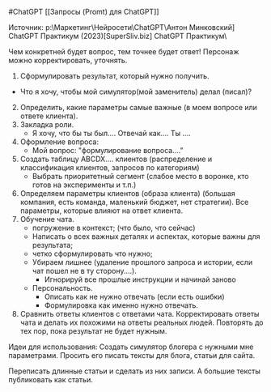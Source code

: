 #ChatGPT 
[[Запросы (Promt) для ChatGPT]]

Источник: p:\Маркетинг\Нейросети\ChatGPT\Антон Минковский] ChatGPT Практикум (2023)\[SuperSliv.biz] ChatGPT Практикум\

Чем конкретней будет вопрос, тем точнее будет ответ!
Персонаж можно корректировать, уточнять.

1. Сформулировать результат, который нужно получить.
 - Что я хочу, чтобы мой симулятор(мой заменитель) делал (писал)?
2. Определить, какие параметры самые важные (в моем вопросе или ответе клиента).
3. Закладка роли. 
	 - Я хочу, что бы ты был.... Отвечай как.... Ты ....
4. Оформление вопроса:
	- Мой вопрос: "формулирование вопроса...."
5. Создать таблицу ABCDX.... клиентов (распределение и классификация клиентов, запросов по категориям)
	- Выбрать приоритетный сегмент (слабое место в воронке, кто готов на эксперименты и т.п.)
6. Определяем параметры клиентов (образа клиента) (большая компания, есть команда, маленький бюджет, нет стратегии). Все параметры, которые влияют на ответ клиента. 
7. Обучение чата.
	- погружение в контекст; (что было, что сейчас)
	- Написать о всех важных деталях и аспектах, которые важны для результата;
	- четко сформулировать что нужно;
	- Убираем лишнее (удаление прошлого запроса и истории, если чат пошел не в ту сторону....).
		- Игнорируй все прошлые инструкции и начинай заново
	- Персональность.
		- Описать как не нужно отвечать (если есть ошибки)
		- Формулировка как именно нужно отвечать.
8. Сравнить ответы клиентов с ответами чата. Корректировать ответы чата и делать их похожими на ответы реальных людей. Повторять до тех пор, пока результат не будет нужным.






Идеи для использования:
Создать симулятор блогера с нужными мне параметрами. Просить его писать тексты для блога, статьи для сайта.

Переписать длинные статьи и сделать из них записи. А большие тексты публиковать как статьи.